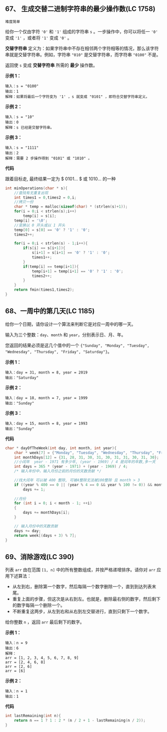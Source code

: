 ## 67、 生成交替二进制字符串的最少操作数(LC 1758)

`难度简单`

给你一个仅由字符 `'0'` 和 `'1'` 组成的字符串 `s` 。一步操作中，你可以将任一 `'0'` 变成 `'1'` ，或者将 `'1'` 变成 `'0'` 。

**交替字符串** 定义为：如果字符串中不存在相邻两个字符相等的情况，那么该字符串就是交替字符串。例如，字符串 `"010"` 是交替字符串，而字符串 `"0100"` 不是。

返回使 `s` 变成 **交替字符串** 所需的 **最少** 操作数。

 

**示例 1：**

```
输入：s = "0100"
输出：1
解释：如果将最后一个字符变为 '1' ，s 就变成 "0101" ，即符合交替字符串定义。
```

**示例 2：**

```
输入：s = "10"
输出：0
解释：s 已经是交替字符串。
```

**示例 3：**

```
输入：s = "1111"
输出：2
解释：需要 2 步操作得到 "0101" 或 "1010" 。
```

**代码**

跟着目标走, 最终结果一定为  $ 0101... $    或   $1010...$   的一种

```c
int minOperations(char * s){
    //查找有无重复出现
    int times1 = 0,times2 = 0,i;
    //拷贝一份
    char * temp = malloc(sizeof(char) * (strlen(s)+1));
    for(i = 0;i < strlen(s);i++)
        temp[i] = s[i];
    temp[i] = '\0';
    //变换以 0 开头或以 1 开头
    temp[0] = s[0] == '0' ? '1' : '0';
    times2++;

    for(i = 0;i < strlen(s) - 1;i++){
        if(s[i] == s[i+1]){
            s[i+1] = s[i+1] == '0' ? '1' : '0';
            times1++; 
        }
        if(temp[i] == temp[i+1]){
            temp[i+1] = temp[i+1] == '0' ? '1' : '0';
            times2++; 
        }
    }
    return fmin(times1,times2);
}
```



## 68、一周中的第几天(LC 1185)

给你一个日期，请你设计一个算法来判断它是对应一周中的哪一天。

输入为三个整数：`day`、`month` 和 `year`，分别表示日、月、年。

您返回的结果必须是这几个值中的一个 `{"Sunday", "Monday", "Tuesday", "Wednesday", "Thursday", "Friday", "Saturday"}`。

 

**示例 1：**

```
输入：day = 31, month = 8, year = 2019
输出："Saturday"
```

**示例 2：**

```
输入：day = 18, month = 7, year = 1999
输出："Sunday"
```

**示例 3：**

```
输入：day = 15, month = 8, year = 1993
输出："Sunday"
```

**代码**

```c
char * dayOfTheWeek(int day, int month, int year){
    char * week[7] = {"Monday", "Tuesday", "Wednesday", "Thursday", "Friday", "Saturday", "Sunday"};
    int monthDays[12] = {31, 28, 31, 30, 31, 30, 31, 31, 30, 31, 30};
    //小闰年  year - 1971 有多少年, (year - 1969) / 4 是闰年的年数,多一天
    int days = 365 * (year - 1971) + (year - 1969) / 4;
    /* 输入年份中，输入月份之前的月份的天数贡献 */

    //找大闰年 可以被 400 整除, 可被4整除无法被100整除 且 month > 3
    if ((year % 400 == 0 || (year % 4 == 0 && year % 100 != 0)) && month >= 3) 
        days += 1;
    
    //月份
    for (int i = 0; i < month - 1; ++i) 
    {
        days += monthDays[i];
    }

    // 输入月份中的天数贡献 
    days += day;
    return week[(days + 3) % 7];
}
```



## 69、消除游戏(LC 390)

列表 `arr` 由在范围 `[1, n]` 中的所有整数组成，并按严格递增排序。请你对 `arr` 应用下述算法：

- 从左到右，删除第一个数字，然后每隔一个数字删除一个，直到到达列表末尾。
- 重复上面的步骤，但这次是从右到左。也就是，删除最右侧的数字，然后剩下的数字每隔一个删除一个。
- 不断重复这两步，从左到右和从右到左交替进行，直到只剩下一个数字。

给你整数 `n` ，返回 `arr` 最后剩下的数字。

 

**示例 1：**

```
输入：n = 9
输出：6
解释：
arr = [1, 2, 3, 4, 5, 6, 7, 8, 9]
arr = [2, 4, 6, 8]
arr = [2, 6]
arr = [6]
```

**示例 2：**

```
输入：n = 1
输出：1
```

**代码**

```c
int lastRemaining(int n){
    return n == 1 ? 1 : 2 * (n / 2 + 1 - lastRemaining(n / 2));
}
```

